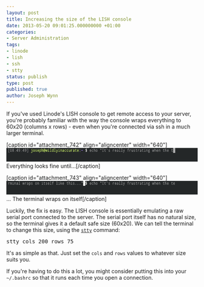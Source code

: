 ```yaml
---
layout: post
title: Increasing the size of the LISH console
date: 2013-05-20 09:01:25.000000000 +01:00
categories:
- Server Administration
tags:
- linode
- lish
- ssh
- stty
status: publish
type: post
published: true
author: Joseph Wynn
---
```

<p>If you've used Linode's LISH console to get remote access to your server, you're probably familiar with the way the console wraps everything to 60x20 (columns x rows) - even when you're connected via ssh in a much larger terminal.</p>
<p>[caption id="attachment_742" align="aligncenter" width="640"]<a href="https://wildlyinaccurate.com/wp-content/uploads/2013/05/lishwrap1.png"><img class=" wp-image-742 " alt="LISH Wrapping" src="assets/lishwrap1.png" width="640" height="36" /></a> Everything looks fine until...[/caption]</p>
<p>[caption id="attachment_743" align="aligncenter" width="640"]<a href="https://wildlyinaccurate.com/wp-content/uploads/2013/05/lishwrap2.png"><img class=" wp-image-743" alt="LISH Wrapping" src="assets/lishwrap2.png" width="640" height="36" /></a> ... The terminal wraps on itself[/caption]</p>
<p style="text-align: center;">
<p>Luckily, the fix is easy. The LISH console is essentially emulating a raw serial port connected to the server. The serial port itself has no natural size, so the terminal gives it a default safe size (60x20). We can tell the terminal to change this size, using the <a href="http://unixhelp.ed.ac.uk/CGI/man-cgi?stty"><code>stty</code></a> command:</p>
<pre class="highlight-bash">stty cols 200 rows 75</pre>
<p>It's as simple as that. Just set the <code>cols</code> and <code>rows</code> values to whatever size suits you.</p>
<p>If you're having to do this a lot, you might consider putting this into your <code>~/.bashrc</code> so that it runs each time you open a connection.</p>

